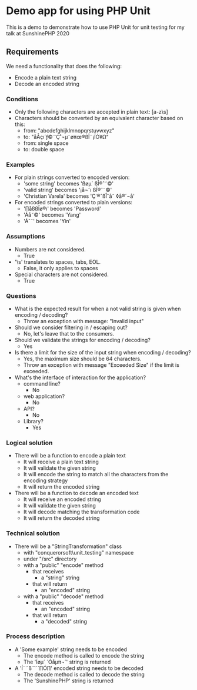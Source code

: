 # Demo app for using PHP Unit

This is a demo to demonstrate how to use PHP Unit for unit testing for my talk at SunshinePHP 2020

## Requirements

We need a functionality that does the following:

- Encode a plain text string
- Decode an encoded string

### Conditions

- Only the following characters are accepted in plain text: [a-z\s]
- Characters should be converted by an equivalent character based on this:
  - from: "abcdefghijklmnopqrstuvwxyz"
  - to:   "åÅçı´ƒ©˙ˆÇ˚¬µ˜øπœ®ßÎ¨¡ÏÓ¥Ω"
  - from: single space
  - to: double space

### Examples

- For plain strings converted to encoded version:
  - 'some string' becomes 'ßøµ´  ßÎ®ˆ˜©'
  - 'valid string' becomes '¡å¬ˆı  ßÎ®ˆ˜©'
  - 'Christian Varela' becomes 'Ç˙®ˆßÎˆå˜  ◊å®´¬å'
- For encoded strings converted to plain versions:
  - '∏åßßÏø®ı' becomes 'Password'
  - 'Áå˜©' becomes 'Yang'
  - 'Áˆ˜' becomes 'Yin'

### Assumptions

- Numbers are not considered.
  - True
- '\s' translates to spaces, tabs, EOL.
  - False, it only applies to spaces
- Special characters are not considered.
  - True

### Questions

- What is the expected result for when a not valid string is given when encoding / decoding?
  - Throw an exception with message: "Invalid input"
- Should we consider filtering in / escaping out?
  - No, let's leave that to the consumers.
- Should we validate the strings for encoding / decoding?
  - Yes
- Is there a limit for the size of the input string when encoding / decoding?
  - Yes, the maximum size should be 64 characters.
  - Throw an exception with message "Exceeded Size" if the limit is exceeded.
- What's the interface of interaction for the application?
  - command line?
    - No
  - web application?
    - No
  - API?
    - No
  - Library?
    - Yes

### Logical solution

- There will be a function to encode a plain text
  - It will receive a plain text string
  - It will validate the given string
  - It will encode the string to match all the characters from the encoding strategy
  - It will return the encoded string
- There will be a function to decode an encoded text
  - It will receive an encoded string
  - It will validate the given string
  - It will decode matching the transformation code
  - It will return the decoded string

### Technical solution

- There will be a "StringTransformation" class
  - with "conquerorsoft\unit_testing" namespace
  - under "/src" directory
  - with a "public" "encode" method
    - that receives
      - a "string" string
    - that will return
      - an "encoded" string
  - with a "public" "decode" method
    - that receives
      - an "encoded" string
    - that will return
      - a "decoded" string

### Process description

- A 'Some example' string needs to be encoded
  - The encode method is called to encode the string
  - The 'Íøµ´ ´Óåµπ¬´' string is returned
- A 'Í¨˜ß˙ˆ˜´∏Ó∏' encoded string needs to be decoded
  - The decode method is called to decode the string
  - The 'SunshinePHP' string is returned